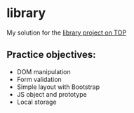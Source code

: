 # library

My solution for the [library project on TOP](https://www.theodinproject.com/courses/javascript/lessons/library)

## Practice objectives:
* DOM manipulation
* Form validation
* Simple layout with Bootstrap
* JS object and prototype
* Local storage
